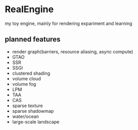 # RealEngine

my toy engine, mainly for rendering expariment and learning

## planned features

* render graph(barriers, resource aliasing, async compute)
* GTAO
* SSR
* SSGI
* clustered shading
* volume cloud
* volume fog
* LPM
* TAA
* CAS
* sparse texture
* sparse shadowmap
* water/ocean
* large-scale landscape